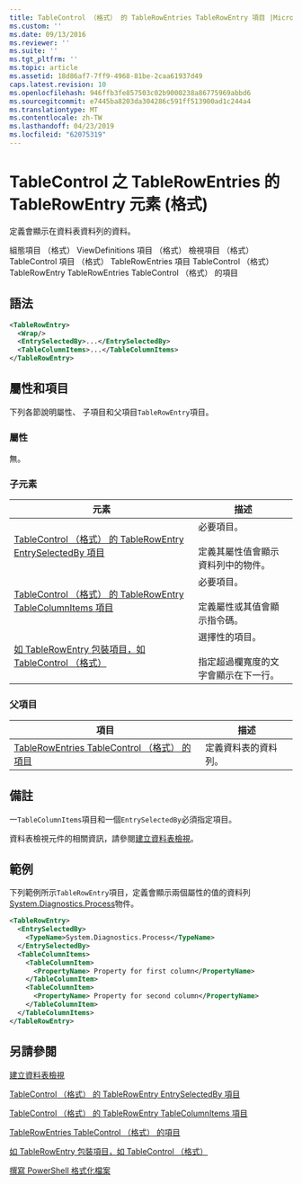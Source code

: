 ```yaml
---
title: TableControl （格式） 的 TableRowEntries TableRowEntry 項目 |Microsoft Docs
ms.custom: ''
ms.date: 09/13/2016
ms.reviewer: ''
ms.suite: ''
ms.tgt_pltfrm: ''
ms.topic: article
ms.assetid: 18d86af7-7ff9-4968-81be-2caa61937d49
caps.latest.revision: 10
ms.openlocfilehash: 946ffb3fe857503c02b9000238a86775969abbd6
ms.sourcegitcommit: e7445ba8203da304286c591ff513900ad1c244a4
ms.translationtype: MT
ms.contentlocale: zh-TW
ms.lasthandoff: 04/23/2019
ms.locfileid: "62075319"
---
```

# <a name="tablerowentry-element-for-tablerowentries-for-tablecontrol-format"></a>TableControl 之 TableRowEntries 的 TableRowEntry 元素 (格式)

定義會顯示在資料表資料列的資料。

組態項目 （格式） ViewDefinitions 項目 （格式） 檢視項目 （格式） TableControl 項目 （格式） TableRowEntries 項目 TableControl （格式） TableRowEntry TableRowEntries TableControl （格式） 的項目

## <a name="syntax"></a>語法

```xml
<TableRowEntry>
  <Wrap/>
  <EntrySelectedBy>...</EntrySelectedBy>
  <TableColumnItems>...</TableColumnItems>
</TableRowEntry>
```

## <a name="attributes-and-elements"></a>屬性和項目

下列各節說明屬性、 子項目和父項目`TableRowEntry`項目。

### <a name="attributes"></a>屬性

無。

### <a name="child-elements"></a>子元素

|元素|描述|
|-------------|-----------------|
|[TableControl （格式） 的 TableRowEntry EntrySelectedBy 項目](./entryselectedby-element-for-tablerowentry-for-tablecontrol-format.md)|必要項目。<br /><br /> 定義其屬性值會顯示資料列中的物件。|
|[TableControl （格式） 的 TableRowEntry TableColumnItems 項目](./tablecolumnitems-element-for-tablerowentry-for-tablecontrol-format.md)|必要項目。<br /><br /> 定義屬性或其值會顯示指令碼。|
|[如 TableRowEntry 包裝項目，如 TableControl （格式）](./wrap-element-for-tablerowentry-for-tablecontrol-format.md)|選擇性的項目。<br /><br /> 指定超過欄寬度的文字會顯示在下一行。|

### <a name="parent-elements"></a>父項目

|項目|描述|
|-------------|-----------------|
|[TableRowEntries TableControl （格式） 的項目](./tablerowentries-element-for-tablecontrol-format.md)|定義資料表的資料列。|

## <a name="remarks"></a>備註

一`TableColumnItems`項目和一個`EntrySelectedBy`必須指定項目。

資料表檢視元件的相關資訊，請參閱[建立資料表檢視](./creating-a-table-view.md)。

## <a name="example"></a>範例

下列範例所示`TableRowEntry`項目，定義會顯示兩個屬性的值的資料列[System.Diagnostics.Process](/dotnet/api/System.Diagnostics.Process)物件。

```xml
<TableRowEntry>
  <EntrySelectedBy>
    <TypeName>System.Diagnostics.Process</TypeName>
  </EntrySelectedBy>
  <TableColumnItems>
    <TableColumnItem>
      <PropertyName> Property for first column</PropertyName>
    </TableColumnItem>
    <TableColumnItem>
      <PropertyName> Property for second column</PropertyName>
    </TableColumnItem>
  </TableColumnItems>
</TableRowEntry>
```

## <a name="see-also"></a>另請參閱

[建立資料表檢視](./creating-a-table-view.md)

[TableControl （格式） 的 TableRowEntry EntrySelectedBy 項目](./entryselectedby-element-for-tablerowentry-for-tablecontrol-format.md)

[TableControl （格式） 的 TableRowEntry TableColumnItems 項目](./tablecolumnitems-element-for-tablerowentry-for-tablecontrol-format.md)

[TableRowEntries TableControl （格式） 的項目](./tablerowentries-element-for-tablecontrol-format.md)

[如 TableRowEntry 包裝項目，如 TableControl （格式）](./wrap-element-for-tablerowentry-for-tablecontrol-format.md)

[撰寫 PowerShell 格式化檔案](./writing-a-powershell-formatting-file.md)
